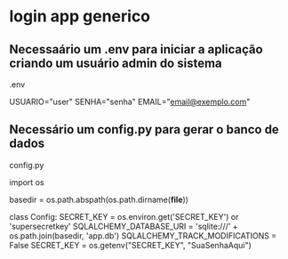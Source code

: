 # login app generico


## Necessaário um .env para iniciar a aplicação criando um usuário admin do sistema

.env

USUARIO="user"
SENHA="senha"
EMAIL="email@exemplo.com"

## Necessário um config.py para gerar o banco de dados

config.py

import os

basedir = os.path.abspath(os.path.dirname(__file__))

class Config:
    SECRET_KEY = os.environ.get('SECRET_KEY') or 'supersecretkey'
    SQLALCHEMY_DATABASE_URI = 'sqlite:///' + os.path.join(basedir, 'app.db')
    SQLALCHEMY_TRACK_MODIFICATIONS = False
    SECRET_KEY = os.getenv("SECRET_KEY", "SuaSenhaAqui")